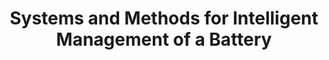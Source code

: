 ---
title: "Systems and Methods for Intelligent Management of a Battery"
authors:
- first_name: Samarth
  last_name: Agarwal
- first_name: Sangheon
  last_name: Lee
  is_me: true
- first_name: Krishnan S
  last_name: Hariharan
- first_name: Seongho
  last_name: Han
- first_name: Roshan
  last_name: Bharti
- first_name: Ankit
  last_name: Yadu
  last_author: true
location: US
app_no: 18/296618
year: 2023
---